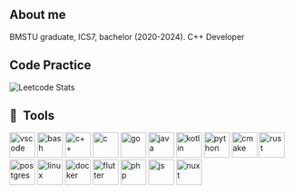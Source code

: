 ## About me

BMSTU graduate, ICS7, bachelor (2020-2024). C++ Developer

<h2>Code Practice</h2>

![Leetcode Stats](https://leetcard.jacoblin.cool/Yorlend?border=0&radius=20)

<h2> 🚀 &nbsp;Tools</h2>
<p align="left">
<img src="https://cdn.jsdelivr.net/gh/devicons/devicon/icons/vscode/vscode-original.svg" alt="vscode" width="45" height="45"/>
<img src="https://cdn.jsdelivr.net/gh/devicons/devicon/icons/bash/bash-original.svg" alt="bash" width="45" height="45"/>
<img src="https://cdn.jsdelivr.net/npm/programming-languages-logos/src/cpp/cpp.svg" alt="c++" width="45" height="45"/>
<img src="https://cdn.jsdelivr.net/npm/programming-languages-logos/src/c/c.svg" alt="c" width="45" height="45"/>
<img src="https://cdn.jsdelivr.net/npm/programming-languages-logos/src/go/go.svg" alt="go" width="45" height="45"/>
<img src="https://cdn.jsdelivr.net/npm/programming-languages-logos/src/java/java.svg" alt="java" width="45" height="45"/>
<img src="https://cdn.jsdelivr.net/npm/programming-languages-logos/src/kotlin/kotlin.svg" alt="kotlin" width="45" height="45"/>
<img src="https://cdn.jsdelivr.net/npm/programming-languages-logos/src/python/python.svg" alt="python" width="45" height="45"/>
<img src="https://cdn.jsdelivr.net/gh/devicons/devicon/icons/cmake/cmake-original.svg" alt="cmake" width="45" height="45"/>
<img src="https://cdn.jsdelivr.net/gh/devicons/devicon/icons/rust/rust-original.svg" alt="rust" width="45" height="45"/>
<img src="https://cdn.jsdelivr.net/gh/devicons/devicon/icons/postgresql/postgresql-original.svg" alt="postgres" width="45" height="45"/>
<img src="https://cdn.jsdelivr.net/gh/devicons/devicon/icons/linux/linux-original.svg" alt="linux" width="45" height="45"/>
<img src="https://cdn.jsdelivr.net/gh/devicons/devicon/icons/docker/docker-original.svg" alt="docker" width="45" height="45"/>
<img src="https://cdn.jsdelivr.net/gh/devicons/devicon/icons/flutter/flutter-original.svg" alt="flutter" width="45" height="45"/>
<img src="https://cdn.jsdelivr.net/gh/devicons/devicon/icons/php/php-original.svg" alt="php" width="45" height="45"/>
<img src="https://cdn.jsdelivr.net/gh/devicons/devicon/icons/javascript/javascript-original.svg" alt="js" width="45" height="45"/>
<img src="https://cdn.jsdelivr.net/gh/devicons/devicon/icons/nuxt/nuxt-original.svg" alt="nuxt" width="45" height="45"/>
</p>
